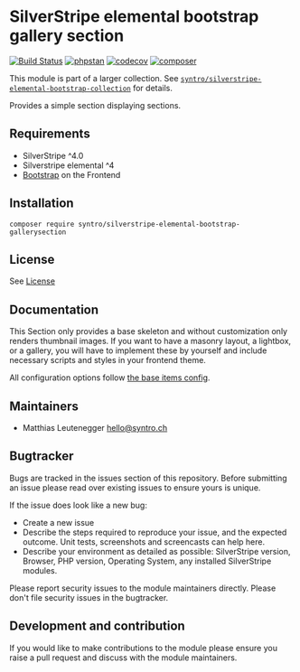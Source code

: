 # SilverStripe elemental bootstrap gallery section

[![Build Status](https://travis-ci.com/syntro-opensource/silverstripe-elemental-bootstrap-gallerysection.svg?branch=master)](https://travis-ci.com/syntro-opensource/silverstripe-elemental-bootstrap-gallerysection)
[![phpstan](https://img.shields.io/badge/PHPStan-enabled-success)](https://github.com/phpstan/phpstan)
[![codecov](https://codecov.io/gh/syntro-opensource/silverstripe-elemental-bootstrap-gallerysection/branch/master/graph/badge.svg)](https://codecov.io/gh/syntro-opensource/silverstripe-elemental-bootstrap-gallerysection)
[![composer](https://img.shields.io/packagist/dt/syntro/silverstripe-elemental-bootstrap-gallerysection?color=success&logo=composer)](https://packagist.org/packages/syntro/silverstripe-elemental-bootstrap-gallerysection)


This module is part of a larger collection. See
[`syntro/silverstripe-elemental-bootstrap-collection`](https://github.com/syntro-opensource/silverstripe-elemental-bootstrap-collection)
for details.

Provides a simple section displaying sections.

## Requirements

* SilverStripe ^4.0
* Silverstripe elemental ^4
* [Bootstrap](https://getbootstrap.com) on the Frontend

## Installation

```
composer require syntro/silverstripe-elemental-bootstrap-gallerysection
```


## License
See [License](license.md)

## Documentation

This Section only provides a base skeleton and without customization only renders
thumbnail images. If you want to have a masonry layout, a lightbox, or a gallery,
you will have to implement these by yourself and include necessary scripts and
styles in your frontend theme.

All configuration options follow [the base items config](https://github.com/syntro-opensource/silverstripe-elemental-bootstrap-baseitems#documentation).

<!-- ## Example configuration (optional)
If your module makes use of the config API in SilverStripe it's a good idea to provide an example config
 here that will get the module working out of the box and expose the user to the possible configuration options.

Provide a yaml code example where possible.

```yaml

Page:
  config_option: true
  another_config:
    - item1
    - item2

``` -->

## Maintainers
 * Matthias Leutenegger <hello@syntro.ch>

## Bugtracker
Bugs are tracked in the issues section of this repository. Before submitting an issue please read over
existing issues to ensure yours is unique.

If the issue does look like a new bug:

 - Create a new issue
 - Describe the steps required to reproduce your issue, and the expected outcome. Unit tests, screenshots
 and screencasts can help here.
 - Describe your environment as detailed as possible: SilverStripe version, Browser, PHP version,
 Operating System, any installed SilverStripe modules.

Please report security issues to the module maintainers directly. Please don't file security issues in the bugtracker.

## Development and contribution
If you would like to make contributions to the module please ensure you raise a pull request and discuss with the module maintainers.
